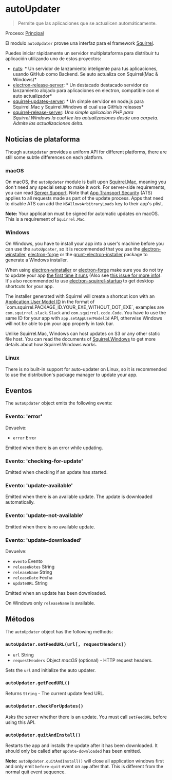 # autoUpdater

> Permite que las aplicaciones que se actualicen automáticamente.

Proceso: [Principal](../glossary.md#main-process)

El modulo `autoUpdater` provee una interfaz para el framework [Squirrel](https://github.com/Squirrel).

Puedes iniciar rápidamente un servidor multiplataforma para distribuir tu aplicación utilizando uno de estos proyectos:

* [nuts](https://github.com/GitbookIO/nuts): * Un servidor de lanzamiento inteligente para tus aplicaciones, usando GitHub como Backend. Se auto actualiza con Squirrel(Mac & Windows)*
* [electron-release-server](https://github.com/ArekSredzki/electron-release-server): * Un destacado destacado servidor de lanzamiento alojado para aplicaciones en electron, compatible con el auto actualizador*
* [squirrel-updates-server](https://github.com/Aluxian/squirrel-updates-server): * Un simple servidor en node.js para Squirrel.Mac y Squirrel.Windows el cual usa GitHub releases*
* [squirrel-release-server](https://github.com/Arcath/squirrel-release-server): *Una simple aplicacion PHP para Squirrel.Windows la cual lee las actualizaciones desde una carpeta. Admite las actualizaciones delta.*

## Noticias de plataforma

Though `autoUpdater` provides a uniform API for different platforms, there are still some subtle differences on each platform.

### macOS

On macOS, the `autoUpdater` module is built upon [Squirrel.Mac](https://github.com/Squirrel/Squirrel.Mac), meaning you don't need any special setup to make it work. For server-side requirements, you can read [Server Support](https://github.com/Squirrel/Squirrel.Mac#server-support). Note that [App Transport Security](https://developer.apple.com/library/content/documentation/General/Reference/InfoPlistKeyReference/Articles/CocoaKeys.html#//apple_ref/doc/uid/TP40009251-SW35) (ATS) applies to all requests made as part of the update process. Apps that need to disable ATS can add the `NSAllowsArbitraryLoads` key to their app's plist.

**Note:** Your application must be signed for automatic updates on macOS. This is a requirement of `Squirrel.Mac`.

### Windows

On Windows, you have to install your app into a user's machine before you can use the `autoUpdater`, so it is recommended that you use the [electron-winstaller](https://github.com/electron/windows-installer), [electron-forge](https://github.com/electron-userland/electron-forge) or the [grunt-electron-installer](https://github.com/electron/grunt-electron-installer) package to generate a Windows installer.

When using [electron-winstaller](https://github.com/electron/windows-installer) or [electron-forge](https://github.com/electron-userland/electron-forge) make sure you do not try to update your app [the first time it runs](https://github.com/electron/windows-installer#handling-squirrel-events) (Also see [this issue for more info](https://github.com/electron/electron/issues/7155)). It's also recommended to use [electron-squirrel-startup](https://github.com/mongodb-js/electron-squirrel-startup) to get desktop shortcuts for your app.

The installer generated with Squirrel will create a shortcut icon with an [Application User Model ID](https://msdn.microsoft.com/en-us/library/windows/desktop/dd378459(v=vs.85).aspx) in the format of `com.squirrel.PACKAGE_ID.YOUR_EXE_WITHOUT_DOT_EXE`, examples are `com.squirrel.slack.Slack` and `com.squirrel.code.Code`. You have to use the same ID for your app with `app.setAppUserModelId` API, otherwise Windows will not be able to pin your app properly in task bar.

Unlike Squirrel.Mac, Windows can host updates on S3 or any other static file host. You can read the documents of [Squirrel.Windows](https://github.com/Squirrel/Squirrel.Windows) to get more details about how Squirrel.Windows works.

### Linux

There is no built-in support for auto-updater on Linux, so it is recommended to use the distribution's package manager to update your app.

## Eventos

The `autoUpdater` object emits the following events:

### Evento: 'error'

Devuelve:

* `error` Error

Emitted when there is an error while updating.

### Evento: 'checking-for-update'

Emitted when checking if an update has started.

### Evento: 'update-available'

Emitted when there is an available update. The update is downloaded automatically.

### Evento: 'update-not-available'

Emitted when there is no available update.

### Evento: 'update-downloaded'

Devuelve:

* `evento` Evento
* `releaseNotes` String
* `releaseName` String
* `releaseDate` Fecha
* `updateURL` String

Emitted when an update has been downloaded.

On Windows only `releaseName` is available.

## Métodos

The `autoUpdater` object has the following methods:

### `autoUpdater.setFeedURL(url[, requestHeaders])`

* `url` String
* `requestHeaders` Object *macOS* (optional) - HTTP request headers.

Sets the `url` and initialize the auto updater.

### `autoUpdater.getFeedURL()`

Returns `String` - The current update feed URL.

### `autoUpdater.checkForUpdates()`

Asks the server whether there is an update. You must call `setFeedURL` before using this API.

### `autoUpdater.quitAndInstall()`

Restarts the app and installs the update after it has been downloaded. It should only be called after `update-downloaded` has been emitted.

**Note:** `autoUpdater.quitAndInstall()` will close all application windows first and only emit `before-quit` event on `app` after that. This is different from the normal quit event sequence.